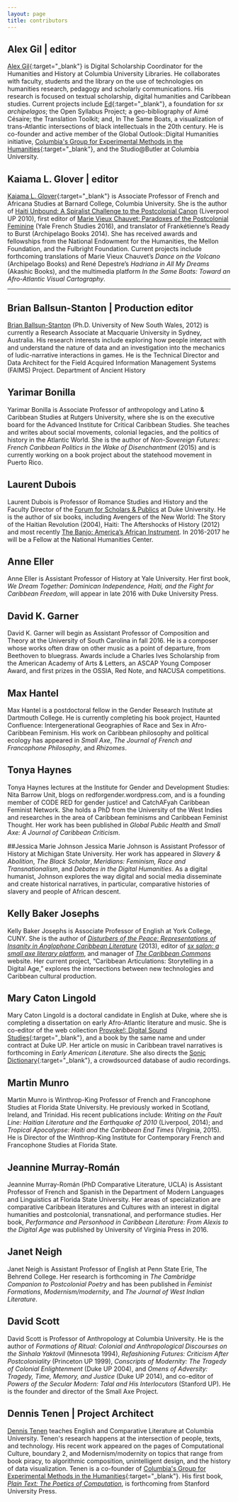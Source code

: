 ```yaml
---
layout: page
title: contributors
---
```


## Alex Gil | editor
[Alex Gil](http://www.elotroalex.com/){:target="_blank"} is Digital Scholarship Coordinator for the Humanities and History at Columbia University Libraries. He collaborates with faculty, students and the library on the use of technologies on humanities research, pedagogy and scholarly communications. His research is focused on textual scholarship, digital humanities and Caribbean studies. Current projects include [Ed](http://elotroalex.github.io/ed/){:target="_blank"}, a foundation for *sx archipelagos*; the Open Syllabus Project; a geo-bibliography of Aimé Césaire; the Translation Toolkit; and, In The Same Boats, a visualization of trans-Atlantic intersections of black intellectuals in the 20th century. He is co-founder and active member of the Global Outlook::Digital Humanities initiative, [Columbia's Group for Experimental Methods in the Humanities](http://xpmethod.plaintext.in/){:target="_blank"}, and the Studio@Butler at Columbia University.

## Kaiama L. Glover | editor

[Kaiama L. Glover](https://barnard.edu/profiles/kaiama-l-glover){:target="_blank"} is Associate Professor of French and Africana Studies at Barnard College, Columbia University. She is the author of [Haiti Unbound: A Spiralist Challenge to the Postcolonial Canon](http://liverpooluniversitypress.co.uk/products/61903) (Liverpool UP 2010), first editor of [Marie Vieux Chauvet: Paradoxes of the Postcolonial Feminine](http://yalebooks.com/book/9780300214192/yale-french-studies-number-128) (Yale French Studies 2016), and translator of Frankétienne’s Ready to Burst (Archipelago Books 2014). She has received awards and fellowships from the National Endowment for the Humanities, the Mellon Foundation, and the Fulbright Foundation. Current projects include forthcoming translations of Marie Vieux Chauvet’s *Dance on the Volcano* (Archipelago Books) and René Depestre’s *Hadriana in All My Dreams* (Akashic Books), and the multimedia platform *In the Same Boats: Toward an Afro-Atlantic Visual Cartography*.


---

## Brian Ballsun-Stanton | Production editor
[Brian Ballsun-Stanton](https://www.fedarch.org/) (Ph.D. University of New South Wales, 2012) is currently a Research Associate at Macquarie University in Sydney, Australia. His research interests include exploring how people interact with and understand the nature of data and an investigation into the mechanics of ludic-narrative interactions in games. He is the Technical Director and Data Architect for the Field Acquired Information Management Systems (FAIMS) Project.
Department of Ancient History

## Yarimar Bonilla

Yarimar Bonilla is Associate Professor of anthropology and Latino & Caribbean Studies at Rutgers University, where she is on the executive board for the Advanced Institute for Critical Caribbean Studies. She teaches and writes about social movements, colonial
legacies, and the politics of history in the Atlantic World. She is the author of *Non-Sovereign Futures: French Caribbean Politics in the Wake of Disenchantment* (2015) and is currently working on a book project about the statehood movement in Puerto Rico.

## Laurent Dubois

Laurent Dubois is Professor of Romance Studies and History and the Faculty Director of the [Forum for Scholars & Publics](https://fsp.trinity.duke.edu) at Duke University. He is the author of six books, including Avengers of the New World: The Story of the Haitian Revolution (2004), Haiti: The Aftershocks of History (2012) and most recently [The Banjo: America’s African Instrument](http://www.hup.harvard.edu/catalog.php?isbn=9780674047846). In 2016-2017 he will be a Fellow at the National Humanities Center.

## Anne Eller

Anne Eller is Assistant Professor of History at Yale University.  Her first book, *We Dream Together: Dominican Independence, Haiti, and the Fight for Caribbean Freedom*, will appear in late 2016 with Duke University Press.

## David K. Garner

David K. Garner will begin as Assistant Professor of Composition and Theory at the University of South Carolina in fall 2016. He is a composer whose works often draw on other music as a point of departure, from Beethoven to bluegrass. Awards include a Charles Ives Scholarship from the American Academy of Arts & Letters, an ASCAP Young Composer Award, and first prizes in the OSSIA, Red Note, and NACUSA competitions.


## Max Hantel

Max Hantel is a postdoctoral fellow in the Gender Research Institute at Dartmouth College. He is currently completing his book project, Haunted Confluence: Intergenerational Geographies of Race and Sex in Afro-Caribbean Feminism. His work on Caribbean philosophy and political ecology has appeared in *Small Axe*, *The Journal of French and Francophone Philosophy*, and *Rhizomes*.

## Tonya Haynes

Tonya Haynes lectures at the Institute for Gender and Development Studies: Nita Barrow Unit, blogs on redforgender.wordpress.com, and is a founding member of CODE RED for gender justice! and CatchAFyah Caribbean Feminist Network. She holds a PhD from the University of the West Indies and researches in the area of Caribbean feminisms and Caribbean Feminist Thought. Her work has been published in *Global Public Health* and *Small Axe: A Journal of Caribbean Criticism*.

##Jessica Marie Johnson
Jessica Marie Johnson is Assistant Professor of History at Michigan State University. Her work has appeared in *Slavery & Abolition*, *The Black Scholar*, *Meridians: Feminism, Race and Transnationalism*, and *Debates in the Digital Humanities*. As a digital humanist, Johnson explores the way digital and social media disseminate and create historical narratives, in particular, comparative histories of slavery and people of African descent.

## Kelly Baker Josephs

Kelly Baker Josephs is Associate Professor of English at York College, CUNY. She is the author of [*Disturbers of the Peace: Representations of Insanity in Anglophone Caribbean Literature*](http://www.upress.virginia.edu/title/4572) (2013), editor of [*sx salon: a small axe literary platform*](http://smallaxe.net/sxsalon-home), and manager of [*The Caribbean Commons*](http://caribbean.commons.gc.cuny.edu) website. Her current project, “Caribbean Articulations: Storytelling in a Digital Age,” explores the intersections between new technologies and Caribbean cultural production.

## Mary Caton Lingold

Mary Caton Lingold is a doctoral candidate in English at Duke, where she is completing a dissertation on early Afro-Atlantic literature and music. She is co-editor of the web collection [Provoke!: Digital Sound Studies](http://soundboxproject.com){:target="_blank"}, and a book by the same name and under contract at Duke UP. Her article on music in Caribbean travel narratives is forthcoming in *Early American Literature*. She also directs the [Sonic Dictionary](http://sonicdictionary.fhi.duke.edu){:target="_blank"}, a crowdsourced database of audio recordings.

## Martin Munro

Martin Munro is Winthrop-King Professor of French and Francophone Studies at Florida State University. He previously worked in Scotland, Ireland, and Trinidad. His recent publications include: *Writing on the Fault Line: Haitian Literature and the Earthquake of 2010* (Liverpool, 2014); and *Tropical Apocalypse: Haiti and the Caribbean End Times* (Virginia, 2015). He is Director of the Winthrop-King Institute for Contemporary French and Francophone Studies at Florida State.

## Jeannine Murray-Román

Jeannine Murray-Román (PhD Comparative Literature, UCLA) is Assistant Professor of French and Spanish in the Department of Modern Languages and Linguistics at Florida State University. Her areas of specialization are comparative Caribbean literatures and Cultures with an interest in digital humanities and postcolonial, transnational, and performance studies. Her book, *Performance and Personhood in Caribbean Literature: From Alexis to the Digital Age* was published by University of Virginia Press in 2016.

## Janet Neigh

Janet Neigh is Assistant Professor of English at Penn State Erie, The Behrend College. Her research is forthcoming in *The Cambridge Companion to Postcolonial Poetry* and has been published in *Feminist Formations*, *Modernism/modernity*, and *The Journal of West Indian Literature*.

## David Scott

David Scott is Professor of Anthropology at Columbia University. He is the author of *Formations of Ritual: Colonial and Anthropological Discourses on the Sinhala Yaktovil* (Minnesota 1994), *Refashioning Futures: Criticism After Postcoloniality* (Princeton UP 1999), *Conscripts of Modernity: The Tragedy of Colonial Enlightenment* (Duke UP 2004), and *Omens of Adversity: Tragedy, Time, Memory, and Justice* (Duke UP 2014), and co-editor of *Powers of the Secular Modern: Talal and His Interlocutors* (Stanford UP). He is the founder and director of the Small Axe Project.


## Dennis Tenen | Project Architect

[Dennis Tenen](http://denten.plaintext.in/) teaches English and Comparative Literature at Columbia University. Tenen's research happens at the intersection of people, texts, and technology. His recent work appeared on the pages of Computational Culture, boundary 2, and Modernism/modernity on topics that range from book piracy, to algorithmic composition, unintelligent design, and the history of data visualization. Tenen is a co-founder of [Columbia's Group for Experimental Methods in the Humanities](http://xpmethod.plaintext.in/){:target="_blank"}. His first book, *[Plain Text: The Poetics of Computation](http://xpmethod.plaintext.in/minimal-computing/plaintext.html)*, is forthcoming from Stanford University Press.
